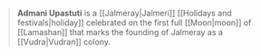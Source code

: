 > **Admani Upastuti** is a [[Jalmeray|Jalmeri]] [[Holidays and festivals|holiday]] celebrated on the first full [[Moon|moon]] of [[Lamashan]] that marks the founding of Jalmeray as a [[Vudra|Vudran]] colony.







